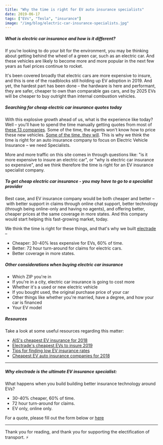 ```yaml
---
title: "Why the time is right for EV auto insurance specialists"
date: 2019-06-17
tags: ["EVs", "Tesla", "insurance"]
image: "/img/blog/electric-car-insurance-specialists.jpg"
---
```



##### What is electric car insurance and how is it different?

If you’re looking to do your bit for the environment, you may be thinking about getting behind the wheel of a green car, such as an electric car. And these vehicles are likely to become more and more popular in the next few years as fuel prices continue to rocket.

It's been covered broadly that electric cars are more expensive to insure, and this is one of the roadblocks still holding up EV adoption in 2019. And yet, the hardest part has been done – the hardware is here and performant, they are safer, cheaper to own than comparable gas cars, and by 2025 EVs will be cheaper to buy outright than internal combustion vehicles.

##### Searching for cheap electric car insurance quotes today

With this explosive growth ahead of us, what is the experience like today? Well – you'll have to spend the time manually getting quotes from most of [these 13 companies](https://electrade.app/blog/best-electric-auto-insurance-companies-in-2019/). Some of the time, the agents won't know how to price these new vehicles. [Some of the time, they will](https://electrade.app/blog/how-insurance-companies-price-electric-car-insurance). This is why we think the time is right for an auto insurance company to focus on Electric Vehicle Insurance – we need Specialists.

More and more traffic on this site comes in through questions like: "is it more expensive to insure an electric car", or "why is electric car insurance so expensive", and we think therefore the time is right for an EV insurance specialist company.

##### To get cheap electric car insurance - you may have to go to a specialist provider

Best case, and EV insurance company would be both cheaper and better – with better support in claims through online chat support, better technology (through being online-only and having no agents), and offering better, cheaper prices at the same coverage in more states. And this company would start helping this fast-growing market, today.

We think the time is right for these things, and that's why we built [electrade](https://electrade.app) –

* Cheaper: 30-40% less expensive for EVs, 60% of time.
* Better: 72 hour turn-around for claims for electric cars.
* Better coverage in more states. 

##### Other considerations when buying electric car insurance

* Which ZIP you're in
* If you're in a city, electric car insurance is going to cost more
* Whether it's a used or new electric vehicle
* If you bought used, the original purchase price of your car
* Other things like whether you're married, have a degree, and how your car is financed
* Your EV model

##### Resources

Take a look at some useful resources regarding this matter:

* [AIS's cheapest EV insurance for 2018](http://blog.aisinsurance.com/2018/02/13/10-cheapest-electric-cars-insure/)
* [Electrade's cheapest EVs to insure 2019](https://electrade.app/blog/which-evs-are-cheapest-to-insure-2019/)
* [Tips for finding low EV insurance rates](https://electrade.app/blog/are-electric-cars-more-expensive-to-insure-in-2019/)
* [Cheapest EV auto insurance companies for 2018](https://electrade.app/blog/best-electric-auto-insurance-companies-in-2019/)


--------

##### Why electrade is the ultimate EV insurance specialist:
What happens when you build building better insurance technology around EVs?

* 30-40% cheaper, 60% of time.
* 72 hour turn-around for claims.
* EV only, online only.

For a quote, please fill out the form below or [here](https://electrade.app/quote)


-------

Thank you for reading, and thank you for supporting the electification of transport. ⚡️